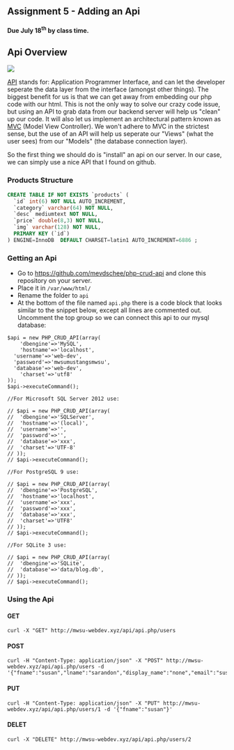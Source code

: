 ## Assignment 5 - Adding an Api
#### Due July 18<sup>th</sup> by class time.

## Api Overview

![](http://f.cl.ly/items/1Z0l3P0a0L3a3v3h3T3C/api.png)

[API](https://en.wikipedia.org/wiki/Application_programming_interface) stands for: Application Programmer Interface, and can let the developer seperate the data layer from the interface (amongst other things). The biggest benefit for us is that we can get away from embedding our php code with our html. This is not the only way to solve our crazy code issue, but using an API to grab data from our backend server will help us "clean" up our code. It will also let us implement an architectural pattern known as [MVC](https://en.wikipedia.org/wiki/Model%E2%80%93view%E2%80%93controller) (Model View Controller). We won't adhere to MVC in the strictest sense, but the use of an API will help us seperate our "Views" (what the user sees) from our "Models" (the database connection layer).

So the first thing we should do is "install" an api on our server. In our case, we can simply use a nice API that I found on github.

### Products Structure

```sql
CREATE TABLE IF NOT EXISTS `products` (
  `id` int(6) NOT NULL AUTO_INCREMENT,
  `category` varchar(64) NOT NULL,
  `desc` mediumtext NOT NULL,
  `price` double(8,3) NOT NULL,
  `img` varchar(128) NOT NULL,
  PRIMARY KEY (`id`)
) ENGINE=InnoDB  DEFAULT CHARSET=latin1 AUTO_INCREMENT=6886 ;
```


### Getting an Api

- Go to https://github.com/mevdschee/php-crud-api and clone this repository on your server.
- Place it in `/var/www/html/`
- Rename the folder to `api`
- At the bottom of the file named `api.php` there is a code block that looks similar to the snippet below, except all lines are commented out. Uncomment the top group so we can connect this api to our mysql database:

```
$api = new PHP_CRUD_API(array(
	'dbengine'=>'MySQL',
	'hostname'=>'localhost',
  'username'=>'web-dev',
  'password'=>'mwsumustangsmwsu',
  'database'=>'web-dev',
	'charset'=>'utf8'
));
$api->executeCommand();

//For Microsoft SQL Server 2012 use:

// $api = new PHP_CRUD_API(array(
// 	'dbengine'=>'SQLServer',
// 	'hostname'=>'(local)',
// 	'username'=>'',
// 	'password'=>'',
// 	'database'=>'xxx',
// 	'charset'=>'UTF-8'
// ));
// $api->executeCommand();

//For PostgreSQL 9 use:

// $api = new PHP_CRUD_API(array(
// 	'dbengine'=>'PostgreSQL',
// 	'hostname'=>'localhost',
// 	'username'=>'xxx',
// 	'password'=>'xxx',
// 	'database'=>'xxx',
// 	'charset'=>'UTF8'
// ));
// $api->executeCommand();

//For SQLite 3 use:

// $api = new PHP_CRUD_API(array(
// 	'dbengine'=>'SQLite',
// 	'database'=>'data/blog.db',
// ));
// $api->executeCommand();
```

### Using the Api

#### GET
```
curl -X "GET" http://mwsu-webdev.xyz/api/api.php/users
```


#### POST
```
curl -H "Content-Type: application/json" -X "POST" http://mwsu-webdev.xyz/api/api.php/users -d '{"fname":"susan","lname":"sarandon","display_name":"none","email":"susan@radical.com","password":"a;lsdjf;alsdjf;alsdfja;sdjfasdjfasldkjf"}'
```

#### PUT
```
curl -H "Content-Type: application/json" -X "PUT" http://mwsu-webdev.xyz/api/api.php/users/1 -d '{"fname":"susan"}'
```

#### DELET
```
curl -X "DELETE" http://mwsu-webdev.xyz/api/api.php/users/2
```
